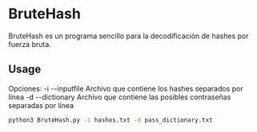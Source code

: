 # BruteHash

BruteHash es un programa sencillo para la decodificación de hashes por fuerza bruta.

## Usage

Opciones:
    -i --inputfile Archivo que contiene los hashes separados por línea
    -d --dictionary Archivo que contiene las posibles contraseñas separadas por línea
    
```bash
python3 BruteHash.py -i hashes.txt -d pass_dictionary.txt
